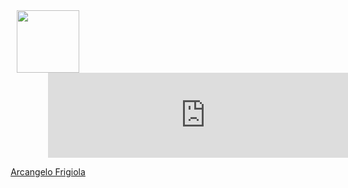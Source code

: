 <div id="header" align="center">
  <img src="https://giphy.com/gifs/teamwork-data-analytics-datalab-dyzew7Py7bnW9DiJJj" width="100"/>
  <div style="width:100%;height:0;padding-bottom:27%;position:relative;"><iframe src="https://giphy.com/embed/dyzew7Py7bnW9DiJJj" width="100%" height="100%" style="position:absolute" frameBorder="0" class="giphy-embed" allowFullScreen></iframe></div><p>
</div>

<div class="badge-base LI-profile-badge"  align="center" data-locale="it_IT" data-size="medium" data-theme="dark" data-type="VERTICAL" data-vanity="arcangelo-frigiola-332141213" data-version="v1"><a class="badge-base__link LI-simple-link" href="https://it.linkedin.com/in/arcangelo-frigiola-332141213?trk=profile-badge">Arcangelo Frigiola</a></div>


<!--
**arcangeloC-137/arcangeloC-137** is a ✨ _special_ ✨ repository because its `README.md` (this file) appears on your GitHub profile.

Here are some ideas to get you started:

- 🔭 I’m currently working on ...
- 🌱 I’m currently learning ...
- 👯 I’m looking to collaborate on ...
- 🤔 I’m looking for help with ...
- 💬 Ask me about ...
- 📫 How to reach me: ...
- 😄 Pronouns: ...
- ⚡ Fun fact: ...
-->

